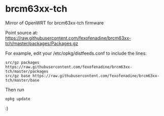 # brcm63xx-tch
Mirror of OpenWRT for brcm63xx-tch firmware

Point source at:
https://raw.githubusercontent.com/fexofenadine/brcm63xx-tch/master/packages/Packages.gz

For example, edit your /etc/opkg/distfeeds.conf to include the lines:

    src/gz packages https://raw.githubusercontent.com/fexofenadine/brcm63xx-tch/master/packages
    src/gz base https://raw.githubusercontent.com/fexofenadine/brcm63xx-tch/master/base
    
 Then run 
    
    opkg update
    
:)
